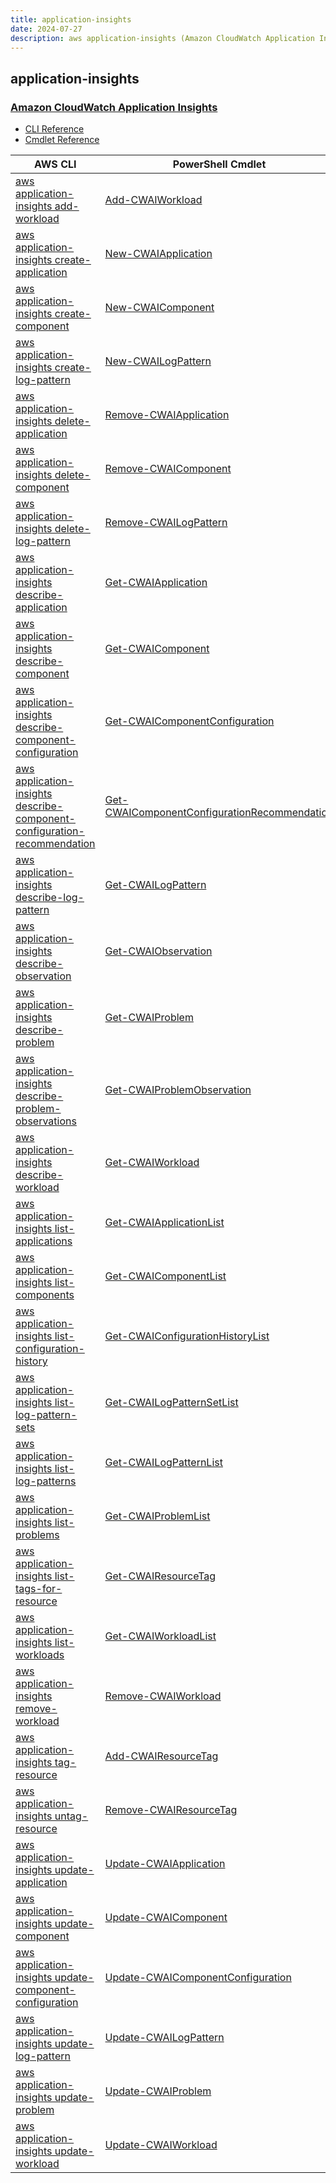 ```yaml
---
title: application-insights
date: 2024-07-27
description: aws application-insights (Amazon CloudWatch Application Insights) command/cmdlet list.
---
```


## application-insights

### [Amazon CloudWatch Application Insights](https://docs.aws.amazon.com/AmazonCloudWatch/latest/monitoring/cloudwatch-application-insights.html)

* [CLI Reference](https://awscli.amazonaws.com/v2/documentation/api/latest/reference/application-insights/index.html)
* [Cmdlet Reference](https://docs.aws.amazon.com/powershell/latest/reference/items/Amazon_CloudWatch_Application_Insights_cmdlets.html)

|AWS CLI|PowerShell Cmdlet|
|----|----|
|[aws application-insights add-workload](https://awscli.amazonaws.com/v2/documentation/api/latest/reference/application-insights/add-workload.html)|[Add-CWAIWorkload](https://docs.aws.amazon.com/powershell/latest/reference/items/Add-CWAIWorkload.html)|
|[aws application-insights create-application](https://awscli.amazonaws.com/v2/documentation/api/latest/reference/application-insights/create-application.html)|[New-CWAIApplication](https://docs.aws.amazon.com/powershell/latest/reference/items/New-CWAIApplication.html)|
|[aws application-insights create-component](https://awscli.amazonaws.com/v2/documentation/api/latest/reference/application-insights/create-component.html)|[New-CWAIComponent](https://docs.aws.amazon.com/powershell/latest/reference/items/New-CWAIComponent.html)|
|[aws application-insights create-log-pattern](https://awscli.amazonaws.com/v2/documentation/api/latest/reference/application-insights/create-log-pattern.html)|[New-CWAILogPattern](https://docs.aws.amazon.com/powershell/latest/reference/items/New-CWAILogPattern.html)|
|[aws application-insights delete-application](https://awscli.amazonaws.com/v2/documentation/api/latest/reference/application-insights/delete-application.html)|[Remove-CWAIApplication](https://docs.aws.amazon.com/powershell/latest/reference/items/Remove-CWAIApplication.html)|
|[aws application-insights delete-component](https://awscli.amazonaws.com/v2/documentation/api/latest/reference/application-insights/delete-component.html)|[Remove-CWAIComponent](https://docs.aws.amazon.com/powershell/latest/reference/items/Remove-CWAIComponent.html)|
|[aws application-insights delete-log-pattern](https://awscli.amazonaws.com/v2/documentation/api/latest/reference/application-insights/delete-log-pattern.html)|[Remove-CWAILogPattern](https://docs.aws.amazon.com/powershell/latest/reference/items/Remove-CWAILogPattern.html)|
|[aws application-insights describe-application](https://awscli.amazonaws.com/v2/documentation/api/latest/reference/application-insights/describe-application.html)|[Get-CWAIApplication](https://docs.aws.amazon.com/powershell/latest/reference/items/Get-CWAIApplication.html)|
|[aws application-insights describe-component](https://awscli.amazonaws.com/v2/documentation/api/latest/reference/application-insights/describe-component.html)|[Get-CWAIComponent](https://docs.aws.amazon.com/powershell/latest/reference/items/Get-CWAIComponent.html)|
|[aws application-insights describe-component-configuration](https://awscli.amazonaws.com/v2/documentation/api/latest/reference/application-insights/describe-component-configuration.html)|[Get-CWAIComponentConfiguration](https://docs.aws.amazon.com/powershell/latest/reference/items/Get-CWAIComponentConfiguration.html)|
|[aws application-insights describe-component-configuration-recommendation](https://awscli.amazonaws.com/v2/documentation/api/latest/reference/application-insights/describe-component-configuration-recommendation.html)|[Get-CWAIComponentConfigurationRecommendation](https://docs.aws.amazon.com/powershell/latest/reference/items/Get-CWAIComponentConfigurationRecommendation.html)|
|[aws application-insights describe-log-pattern](https://awscli.amazonaws.com/v2/documentation/api/latest/reference/application-insights/describe-log-pattern.html)|[Get-CWAILogPattern](https://docs.aws.amazon.com/powershell/latest/reference/items/Get-CWAILogPattern.html)|
|[aws application-insights describe-observation](https://awscli.amazonaws.com/v2/documentation/api/latest/reference/application-insights/describe-observation.html)|[Get-CWAIObservation](https://docs.aws.amazon.com/powershell/latest/reference/items/Get-CWAIObservation.html)|
|[aws application-insights describe-problem](https://awscli.amazonaws.com/v2/documentation/api/latest/reference/application-insights/describe-problem.html)|[Get-CWAIProblem](https://docs.aws.amazon.com/powershell/latest/reference/items/Get-CWAIProblem.html)|
|[aws application-insights describe-problem-observations](https://awscli.amazonaws.com/v2/documentation/api/latest/reference/application-insights/describe-problem-observations.html)|[Get-CWAIProblemObservation](https://docs.aws.amazon.com/powershell/latest/reference/items/Get-CWAIProblemObservation.html)|
|[aws application-insights describe-workload](https://awscli.amazonaws.com/v2/documentation/api/latest/reference/application-insights/describe-workload.html)|[Get-CWAIWorkload](https://docs.aws.amazon.com/powershell/latest/reference/items/Get-CWAIWorkload.html)|
|[aws application-insights list-applications](https://awscli.amazonaws.com/v2/documentation/api/latest/reference/application-insights/list-applications.html)|[Get-CWAIApplicationList](https://docs.aws.amazon.com/powershell/latest/reference/items/Get-CWAIApplicationList.html)|
|[aws application-insights list-components](https://awscli.amazonaws.com/v2/documentation/api/latest/reference/application-insights/list-components.html)|[Get-CWAIComponentList](https://docs.aws.amazon.com/powershell/latest/reference/items/Get-CWAIComponentList.html)|
|[aws application-insights list-configuration-history](https://awscli.amazonaws.com/v2/documentation/api/latest/reference/application-insights/list-configuration-history.html)|[Get-CWAIConfigurationHistoryList](https://docs.aws.amazon.com/powershell/latest/reference/items/Get-CWAIConfigurationHistoryList.html)|
|[aws application-insights list-log-pattern-sets](https://awscli.amazonaws.com/v2/documentation/api/latest/reference/application-insights/list-log-pattern-sets.html)|[Get-CWAILogPatternSetList](https://docs.aws.amazon.com/powershell/latest/reference/items/Get-CWAILogPatternSetList.html)|
|[aws application-insights list-log-patterns](https://awscli.amazonaws.com/v2/documentation/api/latest/reference/application-insights/list-log-patterns.html)|[Get-CWAILogPatternList](https://docs.aws.amazon.com/powershell/latest/reference/items/Get-CWAILogPatternList.html)|
|[aws application-insights list-problems](https://awscli.amazonaws.com/v2/documentation/api/latest/reference/application-insights/list-problems.html)|[Get-CWAIProblemList](https://docs.aws.amazon.com/powershell/latest/reference/items/Get-CWAIProblemList.html)|
|[aws application-insights list-tags-for-resource](https://awscli.amazonaws.com/v2/documentation/api/latest/reference/application-insights/list-tags-for-resource.html)|[Get-CWAIResourceTag](https://docs.aws.amazon.com/powershell/latest/reference/items/Get-CWAIResourceTag.html)|
|[aws application-insights list-workloads](https://awscli.amazonaws.com/v2/documentation/api/latest/reference/application-insights/list-workloads.html)|[Get-CWAIWorkloadList](https://docs.aws.amazon.com/powershell/latest/reference/items/Get-CWAIWorkloadList.html)|
|[aws application-insights remove-workload](https://awscli.amazonaws.com/v2/documentation/api/latest/reference/application-insights/remove-workload.html)|[Remove-CWAIWorkload](https://docs.aws.amazon.com/powershell/latest/reference/items/Remove-CWAIWorkload.html)|
|[aws application-insights tag-resource](https://awscli.amazonaws.com/v2/documentation/api/latest/reference/application-insights/tag-resource.html)|[Add-CWAIResourceTag](https://docs.aws.amazon.com/powershell/latest/reference/items/Add-CWAIResourceTag.html)|
|[aws application-insights untag-resource](https://awscli.amazonaws.com/v2/documentation/api/latest/reference/application-insights/untag-resource.html)|[Remove-CWAIResourceTag](https://docs.aws.amazon.com/powershell/latest/reference/items/Remove-CWAIResourceTag.html)|
|[aws application-insights update-application](https://awscli.amazonaws.com/v2/documentation/api/latest/reference/application-insights/update-application.html)|[Update-CWAIApplication](https://docs.aws.amazon.com/powershell/latest/reference/items/Update-CWAIApplication.html)|
|[aws application-insights update-component](https://awscli.amazonaws.com/v2/documentation/api/latest/reference/application-insights/update-component.html)|[Update-CWAIComponent](https://docs.aws.amazon.com/powershell/latest/reference/items/Update-CWAIComponent.html)|
|[aws application-insights update-component-configuration](https://awscli.amazonaws.com/v2/documentation/api/latest/reference/application-insights/update-component-configuration.html)|[Update-CWAIComponentConfiguration](https://docs.aws.amazon.com/powershell/latest/reference/items/Update-CWAIComponentConfiguration.html)|
|[aws application-insights update-log-pattern](https://awscli.amazonaws.com/v2/documentation/api/latest/reference/application-insights/update-log-pattern.html)|[Update-CWAILogPattern](https://docs.aws.amazon.com/powershell/latest/reference/items/Update-CWAILogPattern.html)|
|[aws application-insights update-problem](https://awscli.amazonaws.com/v2/documentation/api/latest/reference/application-insights/update-problem.html)|[Update-CWAIProblem](https://docs.aws.amazon.com/powershell/latest/reference/items/Update-CWAIProblem.html)|
|[aws application-insights update-workload](https://awscli.amazonaws.com/v2/documentation/api/latest/reference/application-insights/update-workload.html)|[Update-CWAIWorkload](https://docs.aws.amazon.com/powershell/latest/reference/items/Update-CWAIWorkload.html)|

